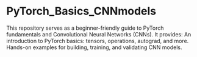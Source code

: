 # PyTorch_Basics_CNNmodels
This repository serves as a beginner-friendly guide to PyTorch fundamentals and Convolutional Neural Networks (CNNs). It provides:  An introduction to PyTorch basics: tensors, operations, autograd, and more. Hands-on examples for building, training, and validating CNN models.
